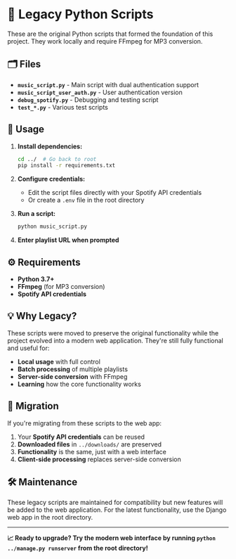 # 📜 Legacy Python Scripts

These are the original Python scripts that formed the foundation of this project. They work locally and require FFmpeg for MP3 conversion.

## 🗂️ Files

- **`music_script.py`** - Main script with dual authentication support
- **`music_script_user_auth.py`** - User authentication version  
- **`debug_spotify.py`** - Debugging and testing script
- **`test_*.py`** - Various test scripts

## 🚀 Usage

1. **Install dependencies:**
   ```bash
   cd ../  # Go back to root
   pip install -r requirements.txt
   ```

2. **Configure credentials:**
   - Edit the script files directly with your Spotify API credentials
   - Or create a `.env` file in the root directory

3. **Run a script:**
   ```bash
   python music_script.py
   ```

4. **Enter playlist URL when prompted**

## ⚙️ Requirements

- **Python 3.7+**
- **FFmpeg** (for MP3 conversion)
- **Spotify API credentials**

## 💡 Why Legacy?

These scripts were moved to preserve the original functionality while the project evolved into a modern web application. They're still fully functional and useful for:

- **Local usage** with full control
- **Batch processing** of multiple playlists
- **Server-side conversion** with FFmpeg
- **Learning** how the core functionality works

## 🔄 Migration

If you're migrating from these scripts to the web app:

1. Your **Spotify API credentials** can be reused
2. **Downloaded files** in `../downloads/` are preserved  
3. **Functionality** is the same, just with a web interface
4. **Client-side processing** replaces server-side conversion

## 🛠️ Maintenance

These legacy scripts are maintained for compatibility but new features will be added to the web application. For the latest functionality, use the Django web app in the root directory.

---

**📈 Ready to upgrade? Try the modern web interface by running `python ../manage.py runserver` from the root directory!**
